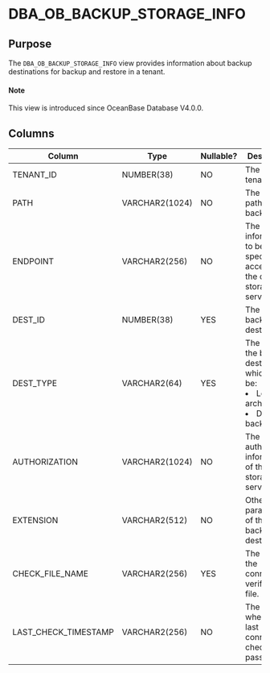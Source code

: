 # DBA_OB_BACKUP_STORAGE_INFO

## Purpose

The `DBA_OB_BACKUP_STORAGE_INFO` view provides information about backup destinations for backup and restore in a tenant.

<main id="notice" type='explain'>
  <h4>Note</h4>
  <p>This view is introduced since OceanBase Database V4.0.0. </p>
</main>

## Columns

| Column | Type | Nullable? | Description |
| --- | --- | --- | --- |
| TENANT_ID | NUMBER(38) | NO | The ID of the tenant. |
| PATH | VARCHAR2(1024) | NO | The root path of the backup. |
| ENDPOINT | VARCHAR2(256) | NO | The host information to be specified for accessing the object storage service. |
| DEST_ID | NUMBER(38) | YES | The ID of the backup destination. |
| DEST_TYPE | VARCHAR2(64) | YES | The type of the backup destination, which can be:<li>Log archiving<li>Data backup |
| AUTHORIZATION | VARCHAR2(1024) | NO | The authorization information of the object storage service. |
| EXTENSION | VARCHAR2(512) | NO | Other parameters of the backup destination. |
| CHECK_FILE_NAME | VARCHAR2(256) | YES | The name of the connectivity verification file. |
| LAST_CHECK_TIMESTAMP | VARCHAR2(256) | NO | The time when the last connectivity check was passed. |
